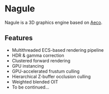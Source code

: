 # Nagule

Nagule is a 3D graphics engine based on [Aeco](https://github.com/sicusa/Aeco).

## Features

* Multithreaded ECS-based rendering pipeline
* HDR & gamma correction
* Clustered forward rendering
* GPU instancing
* GPU-accelerated frustum culling
* Hierarchical Z-buffer occlusion culling
* Weighted blended OIT
* To be continued...